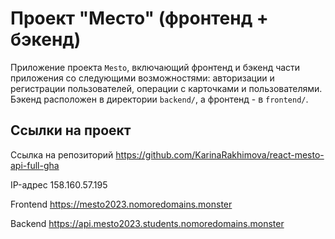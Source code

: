 # Проект "Место" (фронтенд + бэкенд)

Приложение проекта `Mesto`, включающий фронтенд и бэкенд части приложения со следующими возможностями: авторизации и регистрации пользователей, операции с карточками и пользователями. 
Бэкенд расположен в директории `backend/`, а фронтенд - в `frontend/`. 
  
## Ссылки на проект

Ссылка на репозиторий https://github.com/KarinaRakhimova/react-mesto-api-full-gha

IP-адрес 158.160.57.195

Frontend https://mesto2023.nomoredomains.monster

Backend https://api.mesto2023.students.nomoredomains.monster